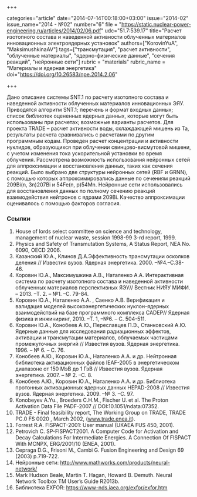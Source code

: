 +++

categories="article"
date="2014-07-14T00:18:00+03:00"
issue="2014-02"
issue_name="2014 - №02"
number="6"
file = "https://static.nuclear-power-engineering.ru/articles/2014/02/06.pdf"
udc="51.7:539.17"
title="Расчет изотопного состава и наведенной активности облученных материалов инновационных электроядерных установок"
authors=["KorovinYuA", "MaksimushkinaAV"]
tags=["трансмутация", "расчет активности", "облученные материалы", "ядерно-физические данные", "сечения реакций", "нейронные сети"]
rubric = "materials"
rubric_name = "Материалы и ядерная энергетика"
doi="https://doi.org/10.26583/npe.2014.2.06"

+++

Дано описание системы SNT.1 по расчету изотопного состава и наведенной активности облученных материалов инновационных ЭЯУ. Приводятся алгоритм SNT.1; перечень и формат входных данных; список библиотек оцененных ядерных данных, которые могут быть использованы при расчетах; возможные варианты расчетов. Для проекта TRADE – расчет активности воды, охлаждающей мишень из Ta, результаты расчета сравнивались с расчетами по другим программным кодам. Проведен расчет концентрации и активности нуклидов, образующихся при облучении свинцово-висмутовой мишени, с учетом изменения тока ускорительной установки во время облучения. Рассмотрена возможность использования нейронных сетей для аппроксимации и восстановления данных, таких как сечения реакций. Было выбрано две структуры нейронных сетей (RBF и GRNN), с помощью которых аппроксимировались данные по сечениям реакций 209Bi(n, 3n)207Bi и 54Fe(n, p)54Mn. Нейронные сети использовались для восстановления данных по полному сечению реакций взаимодействия нейтронов с ядрами 209Bi. Качество аппроксимации оценивалось с помощью факторов согласия.

### Ссылки

1. House of lords select committee on science and technology, management of nuclear waste, session 1998-99 3-rd report, 1999.
2. Physics and Safety of Transmutation Systems, A Status Report, NEA No. 6090, OECD 2006.
3. Казанский Ю.А., Клинов Д.А.Эффективность трансмутации осколков деления // Известия вузов. Ядерная энергетика. 2000. –№4.–С.38-46.
4. Коровин Ю.А., Максимушкина А.В., Наталенко А.А. Интерактивная система по расчету изотопного состава и наведенной активности облученных материалов перспективных ЯЭУ// Вестник НИЯУ МИФИ. – 2013. –Т. 2. – №1. –С. 79-84.
5. Коровин Ю.А., Наталенко А.А. , Саенко А.В. Верификация и валидация моделей высокоэнергетических нуклон-ядерных взаимодействий на базе программного комплекса CADEP// Ядерная физика и инжиниринг, 2010. –Т. 1, –№6. – С. 504-511.
6. Коровин Ю.А., Конобеев А.Ю., Переславцев П.Э., Станковский А.Ю. Ядерные данные для исследования радиационных эффектов, активации и трансмутации материалов, облучаемых частицами промежуточных энергий // Известия вузов. Ядерная энергетика. 1996. – № 6. – С. 76.
7. Конобеев А.Ю., Коровин Ю.А., Наталенко А.А. и др. Нейтронная библиотека активационных файлов IEAF-2005 в энергетическом диапазоне от 150 МэВ до 1 ГэВ // Известия вузов. Ядерная энергетика. 2007. – № 2. –С. 8.
8. Конобеев А.Ю., Коровин Ю.А., Наталенко А.А. и др. Библиотека протонных активационных ядерных данных HEPAD-2008 // Известия вузов. Ядерная энергетика. 2009. –№ 3. –С. 97.
9. Konobeyev A.Yu., Broeders C.H.M., Fischer U. et al. The Proton Activation Data File PADF-2007 // DOI:10.1051/ndata:07352.
10. TRADE - Final feasibility report, The Working Group on TRADE, TRADE PC.0 FS 0020 , March 2002, (www.trade.enea.it).
11. Forrest R.A. FISPACT-2001: User manual (UKAEA FUS 450, 2001).
12. Petrovich C. SP-FISPACT2001. A Computer Code for Activation and Decay Calculations For Intermediate Energies. A Connection Of FISPACT With MCNPX, ERG/2001/10 (ENEA, 2001).
13. Cepraga D.G., Frisoni M., Cambi G. Fusion Engineering and Design 69 (2003) p.719-722.
14. Нейронные сети: http://www.mathworks.com/products/neural-network/
15. Mark Hudson Beale, Martin T. Hagan, Howard B. Demuth. Neural Network Toolbox TM User’s Guide R2013b.
16. Библиотека EXFOR: https://www-nds.iaea.org/exfor/exfor.htm